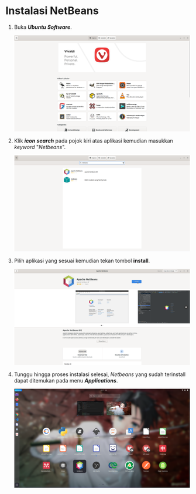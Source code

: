 # Instalasi NetBeans

1. Buka ***Ubuntu Software***.
   <center> 

   ![icon](img/ubuntu_software_home.png)

   </center>
2. Klik ***icon*** ***search*** pada pojok kiri atas aplikasi kemudian masukkan *keyword* "*Netbeans*".
   <center> 

   ![icon](img/netbeans/search.png)

   </center>
3. Pilih aplikasi yang sesuai kemudian tekan tombol **install**.
   <center> 

   ![icon](img/netbeans/install.png)

   </center>
4. Tunggu hingga proses instalasi selesai, *Netbeans* yang sudah terinstall dapat ditemukan pada menu ***Applications***.
    <center> 

   ![icon](img/netbeans/done.png)

   </center>